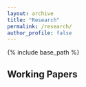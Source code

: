 ```yaml
---
layout: archive
title: "Research"
permalink: /research/
author_profile: false
---
```


{% include base_path %}


## Working Papers

<style>
  .paper{margin:1.25rem 0 2rem;}
  .paper-title{margin:0 0 .2em 0; line-height:1.25;}
  .paper-meta{font-size:.95em; margin:0 0 .1em 0;}
  .paper-id{font-size:.9em; color:#777; margin:0;}
  .paper-id a{color:#777; text-decoration:none;}
  .abs-btn{font-size:.9em; padding:2px 6px; margin:.35em 0 0 0; background:none; border:none; color:#555; cursor:pointer; font-weight:500;}
  .abs-btn:hover{text-decoration:underline;}
  .abstract{display:none; margin:.5em 0 0 1rem; font-size:.9em;}
</style>

<!--
<div class="paper">
  <p class="paper-title">
    <a class="text-blue-600 font-medium text-lg" href=""> Delivering Higher Pay? The Impacts of a Task-Level Pay Standard in the Gig Economy </a><br>
    (with <a href="https://sites.google.com/view/andygarin/home">Andrew Garin</a> and
    <a href="https://www.andrew.cmu.edu/user/bkovak/">Brian Kovak</a>), September 2025
  </p>
  
  <p class="paper-id">
    How does a task-level minimum pay requirement for gig workers affect their earnings and employment?
  </p>

  <button id="btn-abs1" class="abs-btn"
          onclick="toggleAbstract('abs1','btn-abs1')">Abstract +</button>
  <div id="abs1" class="abstract">
    
  </div>
</div>
-->



<script>
function toggleAbstract(divId, btnId) {
  var x = document.getElementById(divId);
  var btn = document.getElementById(btnId);
  if (x.style.display === "none") {
    x.style.display = "block";
    btn.textContent = "Abstract –";
  } else {
    x.style.display = "none";
    btn.textContent = "Abstract +";
  }
}
</script>
